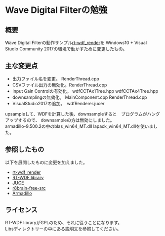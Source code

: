 # Wave Digital Filterの勉強

## 概要  

Wave Digital Filterの動作サンプル[rt-wdf_render](https://github.com/RT-WDF/rt-wdf_renderer)を
Windows10 + Visual Studio Community 2017の環境で動かすために変更したもの。 


## 主な変更点  

- 出力ファイル名を変更。   RenderThread.cpp
- CSVファイル出力の無効化。RenderThread.cpp
- Input Gain Controlの有効化。 wdfCCTAx1Tree.hpp wdfCCTAx4Tree.hpp
- downsamplingの無効化。 MainComponent.cpp RenderThread.cpp
- VisualStudio2017の追加。　wdfRenderer.jucer

upsampleして、WDFを計算した後、downsampleすると　プログラムがハングアップするので、
downsampleの方は無効にしました。   
armadillo-9.500.2の中のblas_win64_MT.dll lapack_win64_MT.dllを使いました。  


## 参照したもの  

以下を展開したものに変更を加えました。  

- [rt-wdf_render](https://github.com/RT-WDF/rt-wdf_renderer)
- [RT-WDF library](https://github.com/RT-WDF/rt-wdf_lib)
- [JUCE](https://github.com/WeAreROLI/JUCE)
- [r8brain-free-src](https://github.com/avaneev/r8brain-free-src)
- [Armadillo](http://arma.sourceforge.net/download.html)


## ライセンス  
RT-WDF libraryがGPLのため、それに従うことになります。   
Libsディレクトリーの中にある説明文を参照してください。


